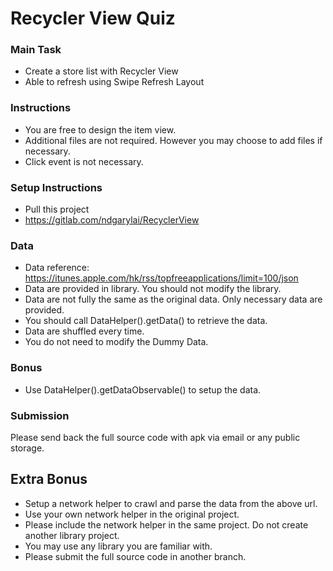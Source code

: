 # Recycler View Quiz

### Main Task

- Create a store list with Recycler View
- Able to refresh using Swipe Refresh Layout

### Instructions

- You are free to design the item view.
- Additional files are not required. However you may choose to add files if necessary.
- Click event is not necessary.

### Setup Instructions

- Pull this project
- https://gitlab.com/ndgarylai/RecyclerView

### Data

- Data reference: https://itunes.apple.com/hk/rss/topfreeapplications/limit=100/json
- Data are provided in library. You should not modify the library.
- Data are not fully the same as the original data. Only necessary data are provided.
- You should call DataHelper().getData() to retrieve the data.
- Data are shuffled every time.
- You do not need to modify the Dummy Data.

### Bonus

- Use DataHelper().getDataObservable() to setup the data.

### Submission

Please send back the full source code with apk via email or any public storage.

## Extra Bonus

- Setup a network helper to crawl and parse the data from the above url.
- Use your own network helper in the original project.
- Please include the network helper in the same project. Do not create another library project. 
- You may use any library you are familiar with.
- Please submit the full source code in another branch.
